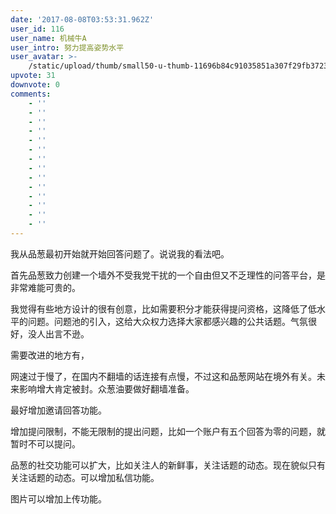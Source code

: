 ```yaml
---
date: '2017-08-08T03:53:31.962Z'
user_id: 116
user_name: 机械牛A
user_intro: 努力提高姿势水平
user_avatar: >-
    /static/upload/thumb/small50-u-thumb-11696b84c91035851a307f29fb3723d39ee293be024.png
upvote: 31
downvote: 0
comments:
    - ''
    - ''
    - ''
    - ''
    - ''
    - ''
    - ''
    - ''
    - ''
    - ''
    - ''
    - ''
    - ''
    - ''
---
```


我从品葱最初开始就开始回答问题了。说说我的看法吧。

首先品葱致力创建一个墙外不受我党干扰的一个自由但又不乏理性的问答平台，是非常难能可贵的。

我觉得有些地方设计的很有创意，比如需要积分才能获得提问资格，这降低了低水平的问题。问题池的引入，这给大众权力选择大家都感兴趣的公共话题。气氛很好，没人出言不逊。

需要改进的地方有，

网速过于慢了，在国内不翻墙的话连接有点慢，不过这和品葱网站在境外有关。未来影响增大肯定被封。众葱油要做好翻墙准备。

最好增加邀请回答功能。

增加提问限制，不能无限制的提出问题，比如一个账户有五个回答为零的问题，就暂时不可以提问。

品葱的社交功能可以扩大，比如关注人的新鲜事，关注话题的动态。现在貌似只有关注话题的动态。可以增加私信功能。

图片可以增加上传功能。
